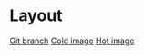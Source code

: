# Layout 


[Git branch](https://github.com/codiku/react-native-temperature-converter/tree/002-EN-layout)
[Cold image](https://github.com/codiku/ressources/blob/master/cold.png)
[Hot image](https://github.com/codiku/ressources/blob/master/hot.png)